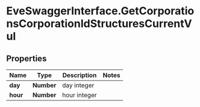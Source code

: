 # EveSwaggerInterface.GetCorporationsCorporationIdStructuresCurrentVul

## Properties
Name | Type | Description | Notes
------------ | ------------- | ------------- | -------------
**day** | **Number** | day integer | 
**hour** | **Number** | hour integer | 


